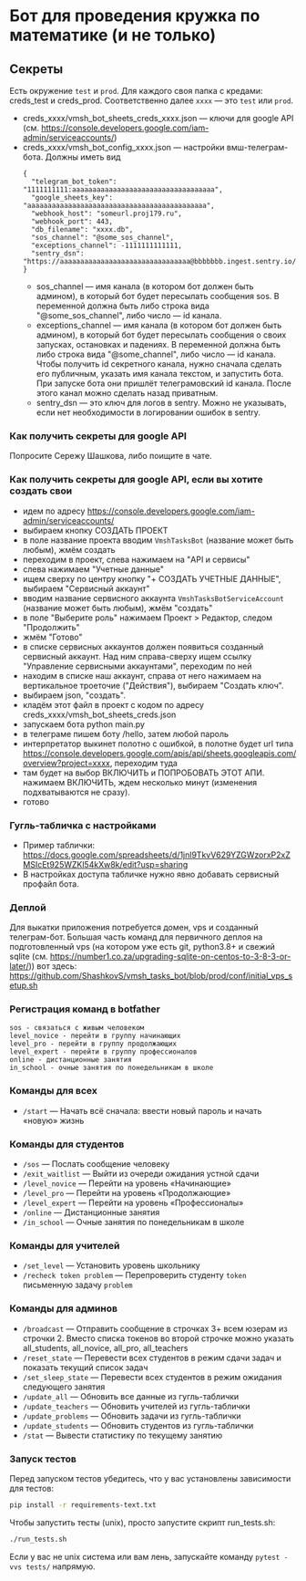 # Бот для проведения кружка по математике (и не только)

## Секреты
Есть окружение `test` и `prod`. Для каждого своя папка с кредами: creds_test и creds_prod.
Соответственно далее `xxxx` — это `test` или `prod`.

- creds_xxxx/vmsh_bot_sheets_creds_xxxx.json — ключи для google API (см. https://console.developers.google.com/iam-admin/serviceaccounts/)
- creds_xxxx/vmsh_bot_config_xxxx.json — настройки вмш-телеграм-бота. Должны иметь вид
    ```
    {
      "telegram_bot_token": "1111111111:aaaaaaaaaaaaaaaaaaaaaaaaaaaaaaaaaaa",
      "google_sheets_key": "aaaaaaaaaaaaaaaaaaaaaaaaaaaaaaaaaaaaaaaaaaaa",
      "webhook_host": "someurl.proj179.ru",
      "webhook_port": 443,
      "db_filename": "xxxx.db",
      "sos_channel": "@some_sos_channel",
      "exceptions_channel": -1111111111111,
      "sentry_dsn": "https://aaaaaaaaaaaaaaaaaaaaaaaaaaaaaaaa@bbbbbbb.ingest.sentry.io/1111111"
    }
    ```
    - sos_channel — имя канала (в котором бот должен быть админом), в который бот будет пересылать сообщения sos. В переменной должна быть либо строка вида "@some_sos_channel", либо число — id канала.
    - exceptions_channel — имя канала (в котором бот должен быть админом), в который бот будет пересылать сообщения о своих запусках, остановках и падениях. В переменной должна быть либо строка вида "@some_channel", либо число — id канала. Чтобы получить id секретного канала, нужно сначала сделать его публичным, указать имя канала текстом, и запустить бота. При запуске бота они пришлёт телеграмовский id канала. После этого канал можно сделать назад приватным.
    - sentry_dsn — это ключ для логов в sentry. Можно не указывать, если нет необходимости в логировании ошибок в sentry. 




### Как получить секреты для google API
Попросите Сережу Шашкова, либо поищите в чате.

### Как получить секреты для google API, если вы хотите создать свои
- идем по адресу https://console.developers.google.com/iam-admin/serviceaccounts/
- выбираем кнопку СОЗДАТЬ ПРОЕКТ
- в поле название проекта вводим `VmshTasksBot` (название может быть любым), жмём создать
- переходим в проект, слева нажимаем на "API и сервисы"
- слева нажимаем "Учетные данные"
- ищем сверху по центру кнопку "+ СОЗДАТЬ УЧЕТНЫЕ ДАННЫЕ", выбираем "Сервисный аккаунт"
- вводим название сервисного аккаунта `VmshTasksBotServiceAccount` (название может быть любым), жмём "создать"
- в поле "Выберите роль" нажимаем Проект > Редактор, следом "Продолжить"
- жмём "Готово"
- в списке сервисных аккаунтов должен появиться созданный сервисный аккаунт. Над ним справа-сверху ищем ссылку "Управление сервисными аккаунтами", переходим по ней
- находим в списке наш аккаунт, справа от него нажимаем на вертикальное троеточие ("Действия"), выбираем "Создать ключ".
- выбираем json, "создать".
- кладём этот файл в проект с кодом по адресу creds_xxxx/vmsh_bot_sheets_creds.json
- запускаем бота python main.py
- в телеграме пишем боту /hello, затем любой пароль
- интерпретатор выкинет полотно с ошибкой, в полотне будет url типа https://console.developers.google.com/apis/api/sheets.googleapis.com/overview?project=xxxx, переходим туда
- там будет на выбор ВКЛЮЧИТЬ и ПОПРОБОВАТЬ ЭТОТ АПИ. нажимаем ВКЛЮЧИТЬ, ждем несколько минут (изменения подхватываются не сразу).
- готово


### Гугль-табличка с настройками
- Пример таблички: https://docs.google.com/spreadsheets/d/1jnl9TkvV629YZGWzorxP2xZMSIcEt925WZKl54kXw8k/edit?usp=sharing
- В настройках доступа табличке нужно явно добавать сервисный профайл бота.


### Деплой
Для выкатки приложения потребуется домен, vps и созданный телеграм-бот. Большая часть команд для первичного деплоя на подготовленный vps (на котором уже есть git, python3.8+ и свежий sqlite (см. https://number1.co.za/upgrading-sqlite-on-centos-to-3-8-3-or-later/)) вот здесь: https://github.com/ShashkovS/vmsh_tasks_bot/blob/prod/conf/initial_vps_setup.sh

### Регистрация команд в botfather
```
sos - связаться с живым человеком
level_novice - перейти в группу начинающих
level_pro - перейти в группу продолжающих
level_expert - перейти в группу профессионалов
online - дистанционные занятия
in_school - очные занятия по понедельникам в школе
```


### Команды для всех
- `/start` — Начать всё сначала: ввести новый пароль и начать «новую» жизнь


### Команды для студентов
- `/sos` — Послать сообщение человеку
- `/exit_waitlist` — Выйти из очереди ожидания устной сдачи
- `/level_novice` — Перейти на уровень «Начинающие»
- `/level_pro` — Перейти на уровень «Продолжающие»
- `/level_expert` — Перейти на уровень «Профессионалы»
- `/online` — Дистанционные занятия
- `/in_school` — Очные занятия по понедельникам в школе

### Команды для учителей
- `/set_level` — Установить уровень школьнику
- `/recheck token problem` — Перепроверить студенту `token` письменную задачу `problem`

### Команды для админов
- `/broadcast` — Отправить сообщение в строчках 3+ всем юзерам из строчки 2. Вместо списка токенов во второй строчке можно указать all_students, all_novice, all_pro, all_teachers
- `/reset_state` — Перевести всех студентов в режим сдачи задач и показать текущий список задач
- `/set_sleep_state` — Перевести всех студентов в режим ожидания следующего занятия
- `/update_all` —  Обновить все данные из гугль-таблички
- `/update_teachers` — Обновить учителей из гугль-таблички
- `/update_problems` — Обновить задачи из гугль-таблички
- `/update_students` — Обновить студентов из гугль-таблички
- `/stat` — Вывести статистику по текущему занятию

### Запуск тестов
Перед запуском тестов убедитесь, что у вас установлены зависимости для тестов:
```bash
pip install -r requirements-text.txt
```
Чтобы запустить тесты (unix), просто запустите скрипт run_tests.sh:
```bash
./run_tests.sh
```
Если у вас не unix система или вам лень, запускайте команду `pytest -vvs tests/` напрямую.
